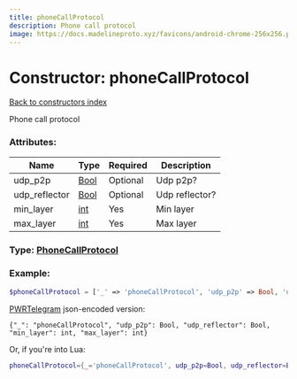 ```yaml
---
title: phoneCallProtocol
description: Phone call protocol
image: https://docs.madelineproto.xyz/favicons/android-chrome-256x256.png
---
```

# Constructor: phoneCallProtocol  
[Back to constructors index](index.md)



Phone call protocol

### Attributes:

| Name     |    Type       | Required | Description |
|----------|---------------|----------|-------------|
|udp\_p2p|[Bool](../types/Bool.md) | Optional|Udp p2p?|
|udp\_reflector|[Bool](../types/Bool.md) | Optional|Udp reflector?|
|min\_layer|[int](../types/int.md) | Yes|Min layer|
|max\_layer|[int](../types/int.md) | Yes|Max layer|



### Type: [PhoneCallProtocol](../types/PhoneCallProtocol.md)


### Example:

```php
$phoneCallProtocol = ['_' => 'phoneCallProtocol', 'udp_p2p' => Bool, 'udp_reflector' => Bool, 'min_layer' => int, 'max_layer' => int];
```  

[PWRTelegram](https://pwrtelegram.xyz) json-encoded version:

```
{"_": "phoneCallProtocol", "udp_p2p": Bool, "udp_reflector": Bool, "min_layer": int, "max_layer": int}
```


Or, if you're into Lua:

```lua
phoneCallProtocol={_='phoneCallProtocol', udp_p2p=Bool, udp_reflector=Bool, min_layer=int, max_layer=int}

```


